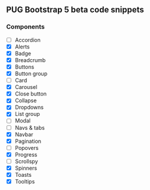 ## PUG Bootstrap 5 beta code snippets

### Components

- [ ] Accordion
- [x] Alerts
- [x] Badge
- [x] Breadcrumb
- [x] Buttons
- [x] Button group
- [ ] Card
- [x] Carousel
- [x] Close button
- [x] Collapse
- [x] Dropdowns
- [x] List group
- [ ] Modal
- [ ] Navs & tabs
- [x] Navbar
- [x] Pagination
- [ ] Popovers
- [x] Progress
- [ ] Scrollspy
- [x] Spinners
- [x] Toasts
- [x] Tooltips
